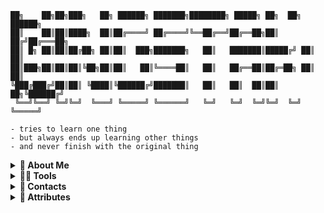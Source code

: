 
<div>

```
██╗    ██╗██╗███╗   ██╗ ██████╗ ███████╗████████╗ █████╗ ██╗  ██╗ ██████╗ 
██║    ██║██║████╗  ██║██╔════╝ ██╔════╝╚══██╔══╝██╔══██╗██║ ██╔╝██╔═══██╗
██║ █╗ ██║██║██╔██╗ ██║██║  ███╗███████╗   ██║   ███████║█████╔╝ ██║   ██║
██║███╗██║██║██║╚██╗██║██║   ██║╚════██║   ██║   ██╔══██║██╔═██╗ ██║   ██║
╚███╔███╔╝██║██║ ╚████║╚██████╔╝███████║   ██║   ██║  ██║██║  ██╗╚██████╔╝
 ╚══╝╚══╝ ╚═╝╚═╝  ╚═══╝ ╚═════╝ ╚══════╝   ╚═╝   ╚═╝  ╚═╝╚═╝  ╚═╝ ╚═════╝ 

- tries to learn one thing
- but always ends up learning other things 
- and never finish with the original thing
```


</div>


<details>

<summary><b>🌅 About Me </b></summary>

- Backend Developer
- Love aesthetic, vaporwave, cyberpunk style designs

</details>

<recommand-readings>


<details>

<summary><b>👨‍💻 Tools</b></summary>

- Language - Java, Dart, Typescript, SQL
- Framework - Spring Boot, Flutter, SvelteKit
- Cloud - AWS, Firebase

</details>

<recommand-readings>



</recommand-readings>

<details>

<summary><b>📱 Contacts</b></summary>

- GitHub - https://github.com/wingstako
- Neocities - https://wingstako.neocities.org
</details>


<details>

<summary><b>📝 Attributes</b></summary>

- Profile Picture - <a href="https://www.flaticon.com/free-icons/tako" title="tako icons">Tako icons created by WR Graphic Garage - Flaticon</a>

</details>
